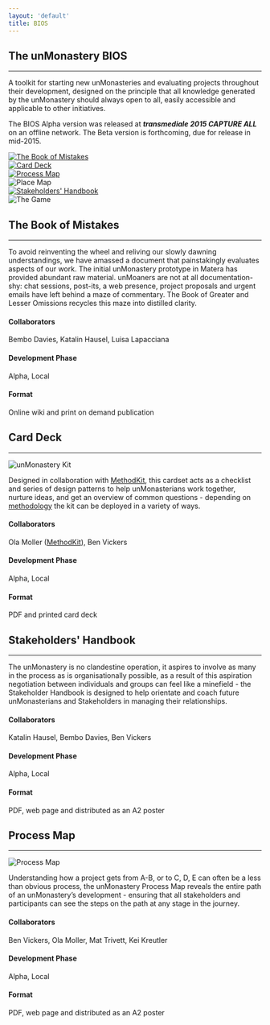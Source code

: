 ```yaml
---
layout: 'default'
title: BIOS
---
```

<section id="bios">
	<div class="container">
        <div class="col-lg-12">
            <h2>The unMonastery BIOS</h2>
            <hr class="star-primary">
            <p>
            	A toolkit for starting new unMonasteries and evaluating projects throughout their development, designed on the principle that all knowledge generated by the unMonastery should always open to all, easily accessible and applicable to other initiatives.
            </p>
            <p>
            	The BIOS Alpha version was released at <strong><em>transmediale 2015 CAPTURE ALL</em></strong> on an offline network. The Beta version is forthcoming, due for release in mid-2015.
            </p>
        </div>
		<div class="row">
			<div class="col-sm-4">
				<a href="#the-book-of-mistakes" data-target="#the-book-of-mistakes" data-toggle="modal">
					<img src="/images/IconsBios-01.png" alt="The Book of Mistakes">
				</a>
			</div>
			<div class="col-sm-4">
				<a href="#card-deck" data-target="#card-deck" data-toggle="modal">
					<img src="/images/IconsBios-02.png" alt="Card Deck">
				</a>
			</div>
			<div class="col-sm-4">
				<a href="#process-map" data-target="#process-map" data-toggle="modal">
					<img src="/images/IconsBios-03.png" alt="Process Map">
				</a>
			</div>
		</div>
		<div class="row row-padded">
			<div class="col-sm-4">
					<img src="/images/IconsBios-04.png" alt="Place Map">
			</div>
			<div class="col-sm-4">
				<a href="#stakeholders-handbook" data-target="#stakeholders-handbook" data-toggle="modal">
					<img src="/images/IconsBios-05.png" alt="Stakeholders' Handbook">
				</a>
			</div>
			<div class="col-sm-4">
					<img src="/images/IconsBios-06.png" alt="The Game">
			</div>
		</div>
	</div>
</section>

<!-- Modals -->


<!-- BoM -->
<div class="modal fade portfolio-modal bios-modal" id="the-book-of-mistakes" tabindex="-1" role="dialog" aria-hidden="true">
    <div class="modal-content">
     	<div class="modal-header bg-color-lightest">
	        <div class="close-modal" data-dismiss="modal">
	            <div class="lr">
	                <div class="rl">
	                </div>
	            </div>
	        </div>
			<h2>The Book of Mistakes</h2>
			<hr class="star-primary">
     	</div>
		<div class="modal-body container">
		    <div class="row">
		        <div class="col-lg-6 col-lg-offset-1">
                    <p>To avoid reinventing the wheel and reliving our slowly dawning understandings, we have amassed a document that painstakingly evaluates aspects of our work. The initial unMonastery prototype in Matera has provided abundant raw material. unMoaners are not at all documentation-shy: chat sessions, post-its, a web presence, project proposals and urgent emails have left behind a maze of commentary. The Book of Greater and Lesser Omissions recycles this maze into distilled clarity.
                    </p>
		        </div>
		        <div class="col-lg-4 bios-stage">
		        	<h4>Collaborators</h4>
		        	<p>
		        		Bembo Davies, Katalin Hausel, Luisa Lapacciana
		        	</p>
		        	<h4>Development Phase</h4>
		        	<p>
		        		Alpha, Local
		        	</p>
		        	<h4>Format</h4>
		        	<p>
		        		Online wiki and print on demand publication
		        	</p>
		        	<h4>
		            	<a href="//unmonastery-wiki.mirelsol.org/doku.php?id=book_of_mistakes" target="_blank">
		            		<i class="fa fa-file-pdf-o"></i>
		            	</a>
		            </h4>
		        </div>
		    </div>
		</div>
    </div>
</div>



<!-- Card Deck -->
<div class="modal fade portfolio-modal bios-modal" id="card-deck" tabindex="-1" role="dialog" aria-hidden="true">
    <div class="modal-content">
     	<div class="modal-header bg-color-lightest">
	        <div class="close-modal" data-dismiss="modal">
	            <div class="lr">
	                <div class="rl">
	                </div>
	            </div>
	        </div>
			<h2>Card Deck</h2>
			<hr class="star-primary">
     	</div>
		<div class="modal-body container">
			<img src="/images/unmon_cards.png" alt="unMonastery Kit">
	        <div class="col-lg-6 col-lg-offset-1">
	                <p>Designed in collaboration with <a href="http://www.methodkit.com" target="_blank">MethodKit</a>, this cardset acts as a checklist and series of design patterns to help unMonasterians work together, nurture ideas, and get an overview of common questions - depending on <a href="http://www.methodkit.com/how-to-use/" target="_blank">methodology</a> the kit can be deployed in a variety of ways.
	                </p>
	        </div>
			<div class="col-lg-4 bios-stage">
				<h4>Collaborators</h4>
				<p>
					Ola Moller (<a href="http://www.methodkit.com" target="_blank">MethodKit</a>), Ben Vickers
				</p>
				<h4>Development Phase</h4>
				<p>
					Alpha, Local
				</p>
				<h4>Format</h4>
				<p>
					PDF and printed card deck
				</p>
				<h4>
					<a href="//www.methodkit.com/unmonastery-in-a-box/" target="_blank">
				    	<i class="fa fa-file-pdf-o"></i>
					</a>
			    </h4>
			</div>
		</div>
    </div>
</div>


<!-- Stakeholders' Handbook -->
<div class="modal fade portfolio-modal bios-modal" id="stakeholders-handbook" tabindex="-1" role="dialog" aria-hidden="true">
    <div class="modal-content">
		<div class="modal-header bg-color-lightest">
	        <div class="close-modal" data-dismiss="modal">
	            <div class="lr">
	                <div class="rl">
	                </div>
	            </div>
	        </div>
				<h2>Stakeholders' Handbook</h2>
				<hr class="star-primary">
		</div>
		<div class="modal-body container">
		    <div class="row row-padded row-padded">
		        <div class="col-lg-6 col-lg-offset-1">
					<p>The unMonastery is no clandestine operation, it aspires to involve as many in the process as is organisationally possible, as a result of this aspiration negotiation between individuals and groups can feel like a minefield - the Stakeholder Handbook is designed to help orientate and coach future unMonasterians and Stakeholders in managing their relationships. 
					</p>
		        </div>
		        <div class="col-lg-4 bios-stage">
		        	<h4>Collaborators</h4>
		        	<p>
		        		Katalin Hausel, Bembo Davies, Ben Vickers
		        	</p>
		        	<h4>Development Phase</h4>
		        	<p>
		        		Alpha, Local
		        	</p>
		        	<h4>Format</h4>
		        	<p>
		        		PDF, web page and distributed as an A2 poster
		        	</p>
		        	<h4>
		            </h4>
		        </div>
		    </div>
		</div>
    </div>
</div>


<!-- Process Map -->
<div class="modal fade portfolio-modal bios-modal" id="process-map" tabindex="-1" role="dialog" aria-hidden="true">
    <div class="modal-content">
     	<div class="modal-header bg-color-lightest">
	        <div class="close-modal" data-dismiss="modal">
	            <div class="lr">
	                <div class="rl">
	                </div>
	            </div>
	        </div>
			<h2>Process Map</h2>
			<hr class="star-primary">
     	</div>
		<div class="modal-body container">
			<img class="thumbnail" src="/images/process-map.png" alt="Process Map">
		    <div class="row">
		        <div class="col-lg-6 col-lg-offset-1">
		                <p>Understanding how a project gets from A-B, or to C, D, E can often be a less than obvious process, the unMonastery Process Map reveals the entire path of an unMonastery’s development - ensuring that all stakeholders and participants can see the steps on the path at any stage in the journey.
		                </p>
		        </div>
		        <div class="col-lg-4 bios-stage">
		        	<h4>Collaborators</h4>
		        	<p>
		        		Ben Vickers, Ola Moller, Mat Trivett, Kei Kreutler
		        	</p>
		        	<h4>Development Phase</h4>
		        	<p>
		        		Alpha, Local
		        	</p>
		        	<h4>Format</h4>
		        	<p>
		        		PDF, web page and distributed as an A2 poster
		        	</p>
		        	<h4>
		            	<a href="//github.com/unmonastery/process-map" target="_blank"><i class="fa fa-github"></i></a> &nbsp;
		            	<a href="//trello.com/b/1xd4xx46/unmonastery-org-projects" target="_blank"><i class="fa fa-trello"></i>
		            </h4>
		        </div>
		    </div>
		</div>
    </div>
</div>

<script src="//cdnjs.cloudflare.com/ajax/libs/jquery/1.10.2/jquery.min.js"></script>
<script src="/scripts/bootstrap-custom.js"></script>
<script src="/scripts/modal.js"></script>
<script>
$(function(){
  $('#process-map, #stakeholders-handbook, #the-book-of-mistakes, #card-deck').urlModal();
});
</script>
